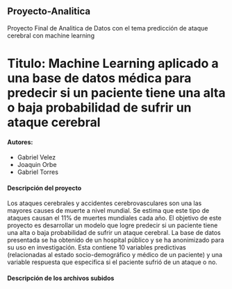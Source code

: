 ## Proyecto-Analitica
Proyecto Final de Analitica de Datos con el tema predicción de ataque cerebral con machine learning

# Titulo: Machine Learning aplicado a una base de datos médica para predecir si un paciente tiene una alta o baja probabilidad de sufrir un ataque cerebral

#### Autores:
- Gabriel Velez
- Joaquin Orbe
- Gabriel Torres

#### Descripción del proyecto
Los ataques cerebrales y accidentes cerebrovasculares son una las mayores causes de muerte a nivel mundial. Se estima que este tipo de ataques causan el 11% de muertes mundiales cada año. El objetivo de este proyecto es desarrollar un modelo que logre predecir si un paciente tiene una alta o baja
probabilidad de sufrir un ataque cerebral. La base de datos presentada se ha obtenido de un hospital público y se ha anonimizado para su uso en investigación. Esta contiene 10 variables predictivas (relacionadas al estado socio-demográfico y médico de un paciente) y una variable respuesta que especifica si el paciente sufrió de un ataque o no.

#### Descripción de los archivos subidos
